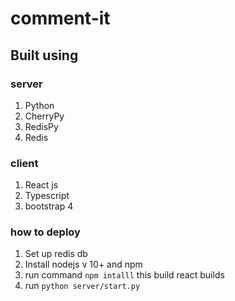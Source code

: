 # comment-it

## Built using

### server

1. Python
2. CherryPy
3. RedisPy
4. Redis


### client

1. React js
2. Typescript
3. bootstrap 4


### how to deploy

1. Set up redis db
3. Install nodejs v 10+ and npm 
3. run command `npm intalll` this build react builds
4. run `python server/start.py`

